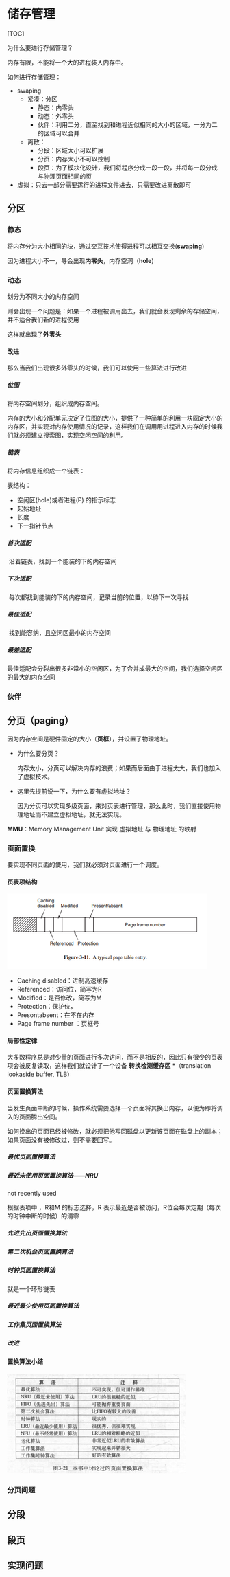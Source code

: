 # 储存管理

[TOC]



为什么要进行存储管理？

内存有限，不能将一个大的进程装入内存中。





如何进行存储管理：

- swaping
  - 紧凑：分区
    - 静态：内零头
    - 动态：外零头
    - 伙伴：利用二分，直至找到和进程近似相同的大小的区域，一分为二的区域可以合并
  - 离散：
    - 分段：区域大小可以扩展
    - 分页：内存大小不可以控制
    - 段页：为了模块化设计，我们将程序分成一段一段，并将每一段分成与物理页面相同的页
- 虚拟：只去一部分需要运行的进程文件进去，只需要改进离散即可





## 分区

### 静态

将内存分为大小相同的块，通过交互技术使得进程可以相互交换(**swaping**)

因为进程大小不一，导会出现**内零头**，内存空洞（**hole**)



### 动态

划分为不同大小的内存空间

则会出现一个问题是：如果一个进程被调用出去，我们就会发现剩余的存储空间，并不适合我们新的进程使用

这样就出现了**外零头**



#### 改进

那么当我们出现很多外零头的时候，我们可以使用一些算法进行改进



##### 位图

将内存空间划分，组织成内存空间。

内存的大小和分配单元决定了位图的大小，提供了一种简单的利用一块固定大小的内存区，并实现对内存使用情况的记录，这样我们在调用用进程进入内存的时候我们就必须建立搜索图，实现空闲空间的利用。



##### 链表

将内存信息组织成一个链表：

表结构：

- 空闲区(hole)或者进程(P) 的指示标志
- 起始地址
- 长度
- 下一指针节点



##### 	首次适配

​	沿着链表，找到一个能装的下的内存空间

##### 	下次适配

​	每次都找到能装的下的内存空间，记录当前的位置，以待下一次寻找

##### 	最佳适配

​	找到能容纳，且空闲区最小的内存空间

##### 	最差适配

​	最佳适配会分裂出很多非常小的空闲区，为了合并成最大的空间，我们选择空闲区的最大的内存空间



### 伙伴



## 分页（paging）

因为内存空间是硬件固定的大小（**页框**），并设置了物理地址。



- 为什么要分页？

  内存太小，分页可以解决内存的浪费；如果而后面由于进程太大，我们也加入了虚拟技术。

- 这里先提前说一下，为什么要有虚拟地址？

  因为分页可以实现多级页面，来对页表进行管理，那么此时，我们直接使用物理地址而不建立虚拟地址，就无法实现。



**MMU**：Memory Management Unit 实现 虚拟地址 与 物理地址 的映射



### 页面置换

要实现不同页面的使用，我们就必须对页面进行一个调度。



#### 页表项结构

<img src="..\images\modern\page_table_entity.png" />



- Caching disabled：进制高速缓存
- Referenced：访问位，简写为R
- Modified：是否修改，简写为M
- Protection：保护位，
- Presontabsent：在不在内存
- Page frame number ：页框号



#### 局部性定律

大多数程序总是对少量的页面进行多次访问，而不是相反的，因此只有很少的页表项会被反复读取，这样我们就设计了一个设备 **转换检测缓存区** *（translation lookaside buffer, TLB）



#### 页面置换算法

当发生页面中断的时候，操作系统需要选择一个页面将其换出内存，以便为即将调入的页面腾出空间。

如何换出的页面已经被修改，就必须把他写回磁盘以更新该页面在磁盘上的副本；如果页面没有被修改过，则不需要回写。



##### 最优页面置换算法



##### 最近未使用页面置换算法——NRU

not recently used

根据表项中 ，R和M 的标志选择，R 表示最近是否被访问，R位会每次定期（每次的时钟中断的时候）的清零

##### 先进先出页面置换算法



##### 第二次机会页面置换算法



##### 时钟页面置换算法

就是一个环形链表



##### 最近最少使用页面置换算法



##### 工作集页面置换算法

##### 	改进



#### 置换算法小结

<img src="..\images\modern\page_replacement_algorithm.png " />



### 分页问题







## 分段





## 段页









## 实现问题

















